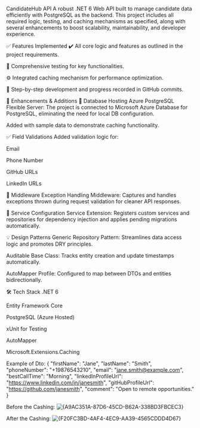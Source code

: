 CandidateHub API
A robust .NET 6 Web API built to manage candidate data efficiently with PostgreSQL as the backend. This project includes all required logic, testing, and caching mechanisms as specified, along with several enhancements to boost scalability, maintainability, and developer experience.

✅ Features Implemented
✔️ All core logic and features as outlined in the project requirements.

🧪 Comprehensive testing for key functionalities.

⚙️ Integrated caching mechanism for performance optimization.

📂 Step-by-step development and progress recorded in GitHub commits.

🚀 Enhancements & Additions
🔗 Database Hosting
Azure PostgreSQL Flexible Server: The project is connected to Microsoft Azure Database for PostgreSQL, eliminating the need for local DB configuration.

Added with sample data to demonstrate caching functionality.

✅ Field Validations
Added validation logic for:

Email

Phone Number

GitHub URLs

LinkedIn URLs

🧱 Middleware
Exception Handling Middleware: Captures and handles exceptions thrown during request validation for cleaner API responses.

🔧 Service Configuration
Service Extension: Registers custom services and repositories for dependency injection and applies pending migrations automatically.

💡 Design Patterns
Generic Repository Pattern: Streamlines data access logic and promotes DRY principles.

Auditable Base Class: Tracks entity creation and update timestamps automatically.

AutoMapper Profile: Configured to map between DTOs and entities bidirectionally.

🛠️ Tech Stack
.NET 6

Entity Framework Core

PostgreSQL (Azure Hosted)

xUnit for Testing

AutoMapper

Microsoft.Extensions.Caching


Example of Dto:
{
  "firstName": "Jane",
  "lastName": "Smith",
  "phoneNumber": "+19876543210",
  "email": "jane.smith@example.com",
  "bestCallTime": "Morning",
  "linkedInProfileUrl": "https://www.linkedin.com/in/janesmith",
  "gitHubProfileUrl": "https://github.com/janesmith",
  "comment": "Open to remote opportunities."
}


Before the Cashing:
![{A9AC351A-87D6-45CD-B62A-338BD3FBCEC3}](https://github.com/user-attachments/assets/e072d0ab-738e-4c69-a6fa-3a5eddef0266)

After the Cashing:
![{F20FC3BD-4AF4-4EC9-AA39-4565CDDD4D67}](https://github.com/user-attachments/assets/f4dd1b30-eb92-4b54-80f2-6f41b423b096)



